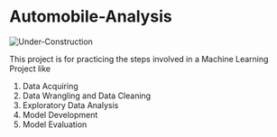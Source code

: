 # Automobile-Analysis <br>
![Under-Construction](https://img.shields.io/badge/%F0%9F%9A%A7-Under%20Development-blue?style=for-the-badge&logo=appveyor)

This project is for practicing the steps involved in a Machine Learning Project like

1.  Data Acquiring
2.  Data Wrangling and Data Cleaning
3.  Exploratory Data Analysis
4.  Model Development
5.  Model Evaluation
